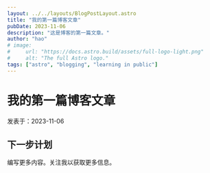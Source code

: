 ```yaml
---
layout: ../../layouts/BlogPostLayout.astro
title: "我的第一篇博客文章"
pubDate: 2023-11-06
description: "这是博客的第一篇文章。"
author: "hao"
# image:
#     url: "https://docs.astro.build/assets/full-logo-light.png"
#     alt: "The full Astro logo."
tags: ["astro", "blogging", "learning in public"]
---
```


# 我的第一篇博客文章

发表于：2023-11-06

## 下一步计划

编写更多内容。关注我以获取更多信息。
